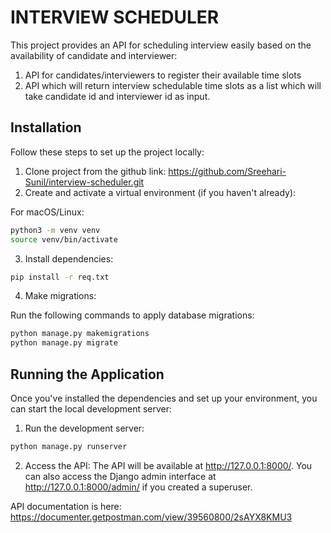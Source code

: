 # INTERVIEW SCHEDULER

This project provides an API for scheduling interview easily based on the availability of candidate and interviewer:

1. API for candidates/interviewers to register their available time slots
2. API which will return interview schedulable time slots as a list which will
take candidate id and interviewer id as input.

## Installation

Follow these steps to set up the project locally:
1. Clone project from the github link:
  https://github.com/Sreehari-Sunil/interview-scheduler.git
2. Create and activate a virtual environment (if you haven't already):

For macOS/Linux:

```bash
python3 -m venv venv
source venv/bin/activate
```

3. Install dependencies:

```bash
pip install -r req.txt
```
4. Make migrations:

Run the following commands to apply database migrations:

```bash
python manage.py makemigrations
python manage.py migrate
```

## Running the Application

Once you've installed the dependencies and set up your environment, you can start the local development server:
1. Run the development server:
```bash
python manage.py runserver
```

2. Access the API:
The API will be available at http://127.0.0.1:8000/.
You can also access the Django admin interface at http://127.0.0.1:8000/admin/ if you created a superuser.

API documentation is here: https://documenter.getpostman.com/view/39560800/2sAYX8KMU3
